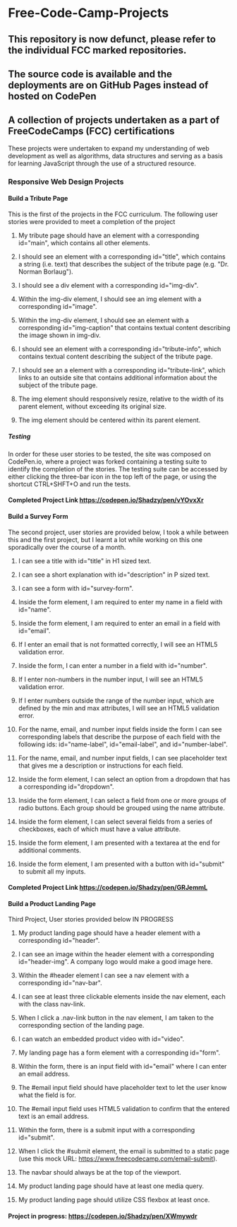 # Free-Code-Camp-Projects
## **This repository is now defunct, please refer to the individual FCC marked repositories.**<br>
## **The source code is available and the deployments are on GitHub Pages instead of hosted on CodePen**
## A collection of projects undertaken as a part of FreeCodeCamps (FCC) certifications

These projects were undertaken to expand my understanding of web development as well as algorithms, data structures and serving as a basis for learning JavaScript through the use of a structured resource.

### Responsive Web Design Projects

#### Build a Tribute Page
This is the first of the projects in the FCC curriculum. The following user stories were provided to meet a completion of the project

1. My tribute page should have an element with a corresponding id="main", which contains all other elements.

1. I should see an element with a corresponding id="title", which contains a string (i.e. text) that describes the subject of the tribute page (e.g. "Dr. Norman Borlaug").

1. I should see a div element with a corresponding id="img-div".

1. Within the img-div element, I should see an img element with a corresponding id="image".

1. Within the img-div element, I should see an element with a corresponding id="img-caption" that contains textual content describing the image shown in img-div.

1. I should see an element with a corresponding id="tribute-info", which contains textual content describing the subject of the tribute page.

1. I should see an a element with a corresponding id="tribute-link", which links to an outside site that contains additional information about the subject of the tribute page.

1. The img element should responsively resize, relative to the width of its parent element, without exceeding its original size.
1. The img element should be centered within its parent element.

##### Testing
In order for these user stories to be tested, the site was composed on CodePen.io, where a project was forked containing a testing suite to identify the completion of the stories. The testing suite can be accessed by either clicking the three-bar icon in the top left of the page, or using the shortcut CTRL+SHFT+O and run the tests.

#### **__Completed Project Link https://codepen.io/Shadzy/pen/vYOvxXr__**

#### Build a Survey Form
The second project, user stories are provided below, I took a while between this and the first project, but I learnt a lot while working on this one sporadically over the course of a month.

1. I can see a title with id="title" in H1 sized text.

1. I can see a short explanation with id="description" in P sized text.

1. I can see a form with id="survey-form".

1. Inside the form element, I am required to enter my name in a field with id="name".

1. Inside the form element, I am required to enter an email in a field with id="email".

1. If I enter an email that is not formatted correctly, I will see an HTML5 validation error.

1. Inside the form, I can enter a number in a field with id="number".

1. If I enter non-numbers in the number input, I will see an HTML5 validation error.

1. If I enter numbers outside the range of the number input, which are defined by the min and max attributes, I will see an HTML5 validation error.

1. For the name, email, and number input fields inside the form I can see corresponding labels that describe the purpose of each field with the following ids: id="name-label", id="email-label", and id="number-label".

1. For the name, email, and number input fields, I can see placeholder text that gives me a description or instructions for each field.

1. Inside the form element, I can select an option from a dropdown that has a corresponding id="dropdown".

1. Inside the form element, I can select a field from one or more groups of radio buttons. Each group should be grouped using the name attribute.

1. Inside the form element, I can select several fields from a series of checkboxes, each of which must have a value attribute.

1. Inside the form element, I am presented with a textarea at the end for additional comments.

1. Inside the form element, I am presented with a button with id="submit" to submit all my inputs.

#### **__Completed Project Link https://codepen.io/Shadzy/pen/GRJemmL__**

#### Build a Product Landing Page
Third Project, User stories provided below IN PROGRESS

1. My product landing page should have a header element with a corresponding id="header".

1. I can see an image within the header element with a corresponding id="header-img". A company logo would make a good image here.

1. Within the #header element I can see a nav element with a corresponding id="nav-bar".

1. I can see at least three clickable elements inside the nav element, each with the class nav-link.

1. When I click a .nav-link button in the nav element, I am taken to the corresponding section of the landing page.

1. I can watch an embedded product video with id="video".

1. My landing page has a form element with a corresponding id="form".

1. Within the form, there is an input field with id="email" where I can enter an email address.

1. The #email input field should have placeholder text to let the user know what the field is for.

1. The #email input field uses HTML5 validation to confirm that the entered text is an email address.

1. Within the form, there is a submit input with a corresponding id="submit".

1. When I click the #submit element, the email is submitted to a static page (use this mock URL: https://www.freecodecamp.com/email-submit).

1. The navbar should always be at the top of the viewport.

1. My product landing page should have at least one media query.

1. My product landing page should utilize CSS flexbox at least once.

#### **__Project in progress: https://codepen.io/Shadzy/pen/XWmywdr__**
